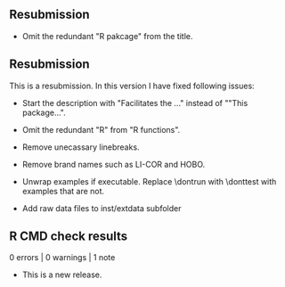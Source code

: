 ## Resubmission

* Omit the redundant "R pakcage" from the title.

## Resubmission

This is a resubmission. In this version I have fixed following issues:

* Start the description with "Facilitates the ..." instead of ""This package...".

* Omit the redundant "R" from "R functions".

* Remove unecassary linebreaks.

* Remove brand names such as LI-COR and HOBO.

* Unwrap examples if executable. Replace \dontrun with \donttest with examples that are not.

* Add raw data files to inst/extdata subfolder

## R CMD check results

0 errors | 0 warnings | 1 note

* This is a new release.
